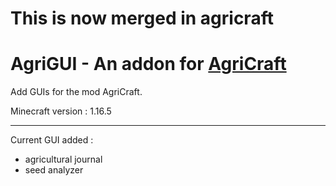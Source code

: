 # This is now merged in agricraft

# AgriGUI - An addon for [AgriCraft](https://github.com/AgriCraft/AgriCraft)

Add GUIs for the mod AgriCraft.

Minecraft version : 1.16.5

---

Current GUI added :
- agricultural journal
- seed analyzer
